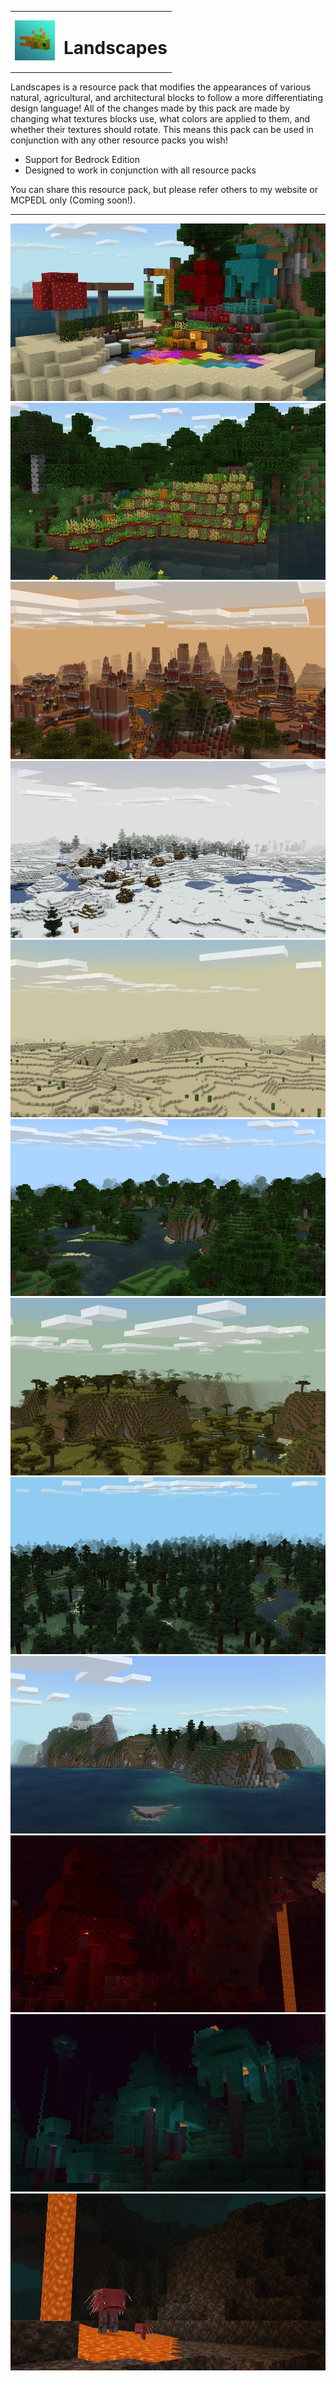 <table>
  <tr>
    <td>
      <img width="64" src="icon.png">
    </td>
    <td>
      <h1>Landscapes</h1>
    </td>
  </tr>
</table>

Landscapes is a resource pack that modifies the appearances of various natural, agricultural, and architectural blocks to follow a more differentiating design language! All of the changes made by this pack are made by changing what textures blocks use, what colors are applied to them, and whether their textures should rotate. This means this pack can be used in conjunction with any other resource packs you wish!

* Support for Bedrock Edition
* Designed to work in conjunction with all resource packs

You can share this resource pack, but please refer others to my website or MCPEDL only (Coming soon!).

---

<img src="Bedrock/screenshots_web/screenshot_0.jpg">
<img src="Bedrock/screenshots_web/screenshot_1.jpg">
<img src="Bedrock/screenshots_web/screenshot_2.jpg">
<img src="Bedrock/screenshots_web/screenshot_3.jpg">
<img src="Bedrock/screenshots_web/screenshot_4.jpg">
<img src="Bedrock/screenshots_web/screenshot_5.jpg">
<img src="Bedrock/screenshots_web/screenshot_6.jpg">
<img src="Bedrock/screenshots_web/screenshot_7.jpg">
<img src="Bedrock/screenshots_web/screenshot_8.jpg">
<img src="Bedrock/screenshots_web/screenshot_9.jpg">
<img src="Bedrock/screenshots_web/screenshot_10.jpg">
<img src="Bedrock/screenshots_web/screenshot_11.jpg">
